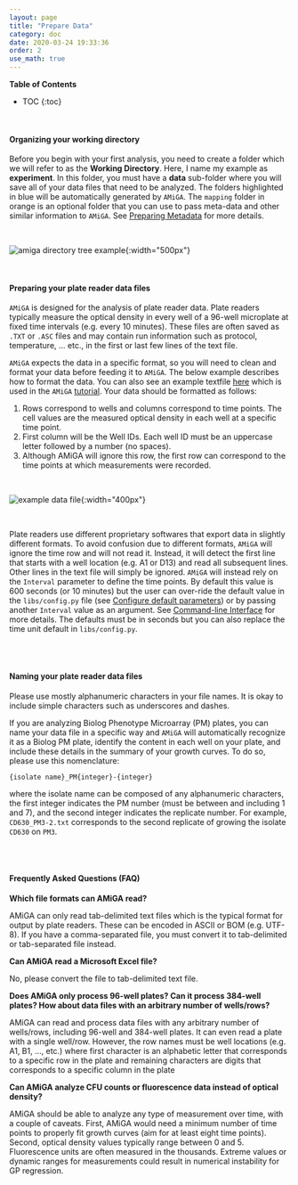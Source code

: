 ```yaml
---
layout: page
title: "Prepare Data"
category: doc
date: 2020-03-24 19:33:36
order: 2
use_math: true
---
```

<!-- AMiGA is covered under the GPL-3 license -->

**Table of Contents**

* TOC
{:toc}
<br />

#### Organizing your working directory

Before you begin with your first analysis, you need to create a folder which we will refer to as the __Working Directory__. Here, I name my example as __experiment__. In this folder, you must have a __data__ sub-folder where you will save all of your data files that need to be analyzed. The folders highlighted in blue will be automatically generated by `AMiGA`. The `mapping` folder in orange is an optional folder that you can use to pass meta-data and other similar information to `AMiGA`. See [Preparing Metadata](/amiga/doc/metadata.html) for more details.

<br />

![amiga directory tree example](../images/amiga_directory_tree_simple.png){:width="500px"}
<!--- ![amiga directory tree example](../assets/img/amiga_directory_tree_simple.png){:class="img-responsive"} -->

<br />

#### Preparing your plate reader data files

`AMiGA` is designed for the analysis of plate reader data. Plate readers typically measure the optical density in every well of a 96-well microplate at fixed time intervals (e.g. every 10 minutes). These files are often saved as `.TXT` or `.ASC` files and may contain run information such as protocol, temperature, ... etc., in the first or last few lines of the text file.

`AMiGA` expects the data in a specific format, so you will need to clean and format your data before feeding it to `AMiGA`. The below example describes how to format the data. You can also see an example textfile [here](https://github.com/firasmidani/amiga/tree/master/examples/randomii/data) which is used in the `AMiGA` [tutorial](https://firasmidani.github.io/amiga/doc/example.html). Your data should be formatted as follows:

1. Rows correspond to wells and columns correspond to time points. The cell values are the measured optical density in each well at a specific time point.
2. First column will be the Well IDs. Each well ID must be an uppercase letter followed by a number (no spaces).
3. Although AMiGA will ignore this row, the first row can correspond to the time points at which measurements were recorded.

<br />

![example data file](../images/example_data_file.png){:width="400px"}
<!--- ![amiga directory tree example](../assets/img/amiga_directory_tree_simple.png){:class="img-responsive"} -->

<br />

Plate readers use different proprietary softwares that export data in slightly different formats. To avoid confusion due to different formats, `AMiGA` will ignore the time row and will not read it. Instead, it will detect the first line that starts with a well location (e.g. A1 or D13) and read all subsequent lines. Other lines in the text file will simply be ignored. `AMiGA` will instead rely on the `Interval` parameter to define the time points. By default this value is 600 seconds (or 10 minutes) but the user can over-ride the default value in the `libs/config.py` file (see [Configure default parameters](/amiga/doc/configuration.html)) or by passing another `Interval` value as an argument. See [Command-line Interface](/amiga/doc/command-line-interface.html) for more details. The defaults must be in seconds but you can also replace the time unit default in `libs/config.py`.

<br /><br />

#### Naming your plate reader data files

Please use mostly alphanumeric characters in your file names. It is okay to include simple characters such as underscores and dashes.

If you are analyzing Biolog Phenotype Microarray (PM) plates, you can name your data file in a specific way and ```AMiGA``` will automatically recognize it as a Biolog PM plate, identify the content in each well on your plate, and include these details in the summary of your growth curves. To do so, please use this nomenclature:

`{isolate name}_PM{integer}-{integer}`

where the isolate name can be composed of any alphanumeric characters, the first integer indicates the PM number (must be between and including 1 and 7), and the second integer indicates the replicate number. For example, `CD630_PM3-2.txt` corresponds to the second replicate of growing the isolate `CD630` on `PM3`.

<br /><br />

#### Frequently Asked Questions (FAQ)

__Which file formats can AMiGA read?__

AMiGA can only read tab-delimited text files which is the typical format for output by plate readers. These can be encoded in ASCII or BOM (e.g. UTF-8). If you have a comma-separated file, you must convert it to tab-delimited or tab-separated file instead.

__Can AMiGA read a Microsoft Excel file?__

No, please convert the file to tab-delimited text file.

__Does AMiGA only process 96-well plates? Can it process 384-well plates? How about data files with an arbitrary number of wells/rows?__

AMiGA can read and process data files with any arbitrary number of wells/rows, including 96-well and 384-well plates. It can even read a plate with a single well/row. However, the row names must be well locations (e.g. A1, B1, ..., etc.) where first character is an alphabetic letter that corresponds to a specific row in the plate and remaining characters are digits that corresponds to a specific column in the plate

__Can AMiGA analyze CFU counts or fluorescence data instead of optical density?__

AMiGA should be able to analyze any type of measurement over time, with a couple of caveats. First, AMiGA would need a minimum number of time points to properly fit growth curves (aim for at least eight time points). Second, optical density values typically range between 0 and 5. Fluorescence units are often measured in the thousands. Extreme values or dynamic ranges for measurements could result in numerical instability for GP regression. 
